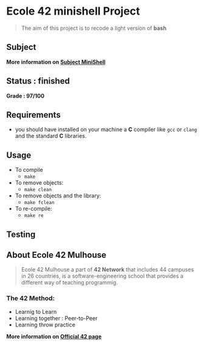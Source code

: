 # Ecole 42 **minishell** Project
> The aim of this project is to recode a light version of **bash**

## Subject

**More information on [Subject MiniShell](https://github.com/crisCiobanu/42_minishell/blob/master/03_minishell_en.pdf)**

## Status : finished

**Grade : 97/100**

## Requirements

- you should have installed on your machine a **C** compiler like `gcc` or `clang` and the standard **C** libraries.

## Usage
- To compile
	- `make`
- To remove objects:
	- `make clean`
- To remove objects and the library:
	- `make fclean`
- To re-compile:
	- `make re`

## Testing

## About Ecole 42 Mulhouse

> Ecole 42 Mulhouse a part of **42 Network** that includes 44 campuses in 26 countries, is a software-engineering school that provides a different way of teaching programmig.

### The 42 Method:
- Learnig to Learn
- Learning together : Peer-to-Peer
- Learning throw practice

**More information on [Official 42 page](https://42.fr/en/homepage/)**

